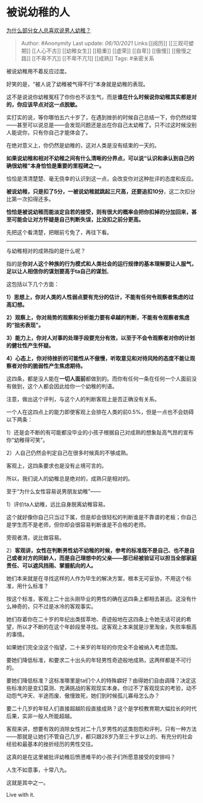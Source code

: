 # 被说幼稚的人
[为什么部分女人总喜欢说男人幼稚？](https://www.zhihu.com/question/28125073/answer/2150880905)

> Author: #Anonymity
> Last update: *06/10/2021*
> Links:[[阅历]] [[三观可塑期]] [[人心不古]] [[幼稚女生]] [[稳重]] [[虚荣]] [[自卑]] [[傲慢]] [[傲慢之路]] [[不卑不亢]] [[不卑不亢1]] [[成熟]]
> Tags: #亲密关系

被说幼稚用不着反应过度。

好笑的是，“被人说了幼稚被气得不行”本身就是幼稚的表现。

这不是说说你幼稚冤枉了你你也不该生气，而是**谁在什么时候说你幼稚其实都是对的，你应该早点对这一点脱敏。**

实打实的说，等你哪怕五六十岁了，在遇到挫折的时候自己总结一下，你仍然经常——甚至可以说总是——会发现问题还是出在你自己太幼稚了。只不过这时候没别人能说你，只有你自己才能体会了。

在绝对意义上，你仍然是幼稚的，这对人类是没有结束的一天的。

**如果说幼稚和相对不幼稚之间有什么清晰的分界点，可以说“认识和承认到自己的确很幼稚”本身恰恰是重要的里程碑之一。**

恰恰是清清楚楚、毫无侥幸的认识到这一点，会改变你对这种批评的态度和反应。

**被说幼稚，只是扣了5分，一被说幼稚就跳起三尺高，还要追扣10分**，这二次扣分比第一次扣得还多。

**恰恰是被说幼稚而能淡定自若的接受，则有很大的概率会把你扣掉的分加回来，甚至可能会让对方怀疑是自己判断失误，比没扣之前分更高。**

先把这个看清楚，把眼前亏免了，再往下看。

---

与幼稚相对的成熟指的是什么呢？

指的是**你对人这个种族的行为模式和人类社会的运行规律的基本理解要让人服气，足以让人相信你的谋划要高于ta自己的谋划**。

这包括以下几个方面：

**1）思想上，你对人类的人性弱点要有充分的估计，不能有任何令观察者焦虑的过高幻想。**

**2）观察上，你对局势的观察和分析能力要有卓越的判断，不能有令观察者焦虑的“拙劣表现”。**

**3）能力上，你对人对事的处理手段要充分有效，以至于不会令观察者对你的计划的健壮性产生怀疑。**

**4）心态上，你对待挫折的可能性从不傲慢，听取意见和对待风险的态度不能让观察者对你的脆弱性产生焦虑期待。**

这四条，都是没人能在**一切人面前**都做到的。而你有任何一条在任何一个人面前没有做到，这个人都会因此给你一个幼稚的判语。

注意，做出这个评判，与这个人的判断客观上是否正确没有关系。

一个人在这四点上的能力即使客观上会排在人类的前0.5%，但是一点也不会妨碍以下两条：

1）还是会不断的有可能都没毕业的小孩子根据自己对成熟的想象趾高气昂的宣布你“幼稚得可笑”。

2）人自己仍然会判定自己在很多时候真的不够成熟。

客观上，这四条要求也是没有止境可言的。

所以，我们说人的幼稚总是绝对的，成熟只是相对的。

至于“为什么女性容易说男朋友幼稚”——

1）评价ta人幼稚，远比自身脱离幼稚容易。

这个就好像你自己只当过下属，但是却会很轻松的判断谁是不靠谱的老板；你自己是学生而不是老师，但你却会很容易判断谁是不合格的老师。

旁观者清，说比做容易。

2）**客观讲，女性在判断男性幼不幼稚的时候，参考的标准既不是自己、也不是自己或者对方的同龄人，而是自己理想中的父亲——那已经被验证可以担当全部家庭责任、可以遮风挡雨、掌握航向的人。**

她们本来就是在寻找这样的人作为毕生的解决方案，根本无可妥协，不用这个标准，用什么标准？

按这个标准，客观上二十出头刚毕业的男性的确在这四条上都相去甚远。这没有什么神奇的，只不过是冰冷的客观事实。

她们存着你在二十岁的年纪出类拔萃地、奇迹般地在这四条上令她无话可说的希望，所以才不断的在这个年龄段里寻找。这客观上本来就是沙里淘金，失败率极高的事情。

如果她们完全没这个指望，二十来岁的年轻的你完全不会被纳入考虑范围。

要她们降低标准，和要求二十出头的年轻男性奇迹般地成熟，这两样都是不可行的。

要她们降低标准？这标准哪里是ta们个人的特殊癖好？由得她们自由调降？决定这些标准的是变幻莫测、充满挑战的客观现实本身。你过不了客观现实的考验，动不动怨气冲天、半途而废、傲慢致死，她们到时候孤儿寡母怎么办？

要二十几岁的年轻人们直接超越阶段直接成熟？这个是学校教育期大幅拉长的时代后果，实非一般人所能超越。

客观来讲，想要有效的消除女性对二十几岁男性的这类抱怨和评判，只有一种方法——那就是让她们不管自己几岁，都只跟28岁乃至三十岁以上的、有充分的社会经验和最基本的挫折经历的男性交往。

这真的是在这里被批评幼稚后愤懑难平的小孩子们所愿意接受的安排吗？

人生不如意事，十常八九。

这就是其中之一。

Live with it.
